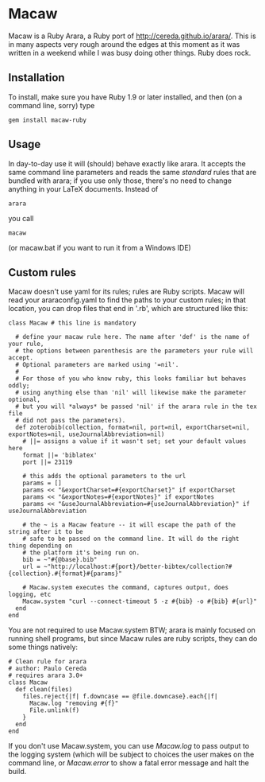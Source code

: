 # Macaw

Macaw is a Ruby Arara, a Ruby port of http://cereda.github.io/arara/. This is in many aspects very rough around the
edges at this moment as it was written in a weekend while I was busy doing other things. Ruby does rock.

## Installation

To install, make sure you have Ruby 1.9 or later installed, and then (on a command line, sorry) type

    gem install macaw-ruby

## Usage

In day-to-day use it will (should) behave exactly like arara. It accepts the same command line parameters and reads the
same *standard* rules that are bundled with arara; if you use only those, there's no need to change anything in your
LaTeX documents. Instead of

    arara

you call

    macaw

(or macaw.bat if you want to run it from a Windows IDE)

## Custom rules

Macaw doesn't use yaml for its rules; rules are Ruby scripts. Macaw will read your araraconfig.yaml to find the paths to
your custom rules; in that location, you can drop files that end in '.rb', which are structured like this:

    class Macaw # this line is mandatory

      # define your macaw rule here. The name after 'def' is the name of your rule,
      # the options between parenthesis are the parameters your rule will accept.
      # Optional parameters are marked using '=nil'.
      #
      # For those of you who know ruby, this looks familiar but behaves oddly;
      # using anything else than 'nil' will likewise make the parameter optional,
      # but you will *always* be passed 'nil' if the arara rule in the tex file
      # did not pass the parameters).
      def zoterobib(collection, format=nil, port=nil, exportCharset=nil, exportNotes=nil, useJournalAbbreviation=nil)
        # ||= assigns a value if it wasn't set; set your default values here
        format ||= 'biblatex'
        port ||= 23119

        # this adds the optional parameters to the url
        params = []
        params << "&exportCharset=#{exportCharset}" if exportCharset
        params << "&exportNotes=#{exportNotes}" if exportNotes
        params << "&useJournalAbbreviation=#{useJournalAbbreviation}" if useJournalAbbreviation

        # the ~ is a Macaw feature -- it will escape the path of the string after it to be
        # safe to be passed on the command line. It will do the right thing depending on
        # the platform it's being run on.
        bib = ~"#{@base}.bib"
        url = ~"http://localhost:#{port}/better-bibtex/collection?#{collection}.#{format}#{params}"

        # Macaw.system executes the command, captures output, does logging, etc
        Macaw.system "curl --connect-timeout 5 -z #{bib} -o #{bib} #{url}"
      end
    end

You are not required to use Macaw.system BTW; arara is mainly focused on running shell programs, but since Macaw rules
are ruby scripts, they can do some things natively:

    # Clean rule for arara
    # author: Paulo Cereda
    # requires arara 3.0+
    class Macaw
      def clean(files)
        files.reject{|f| f.downcase == @file.downcase}.each{|f|
          Macaw.log "removing #{f}"
          File.unlink(f)
        }
      end
    end

If you don't use Macaw.system, you can use *Macaw.log* to pass output to the logging system (which will be subject to
choices the user makes on the command line, or *Macaw.error* to show a fatal error message and halt the build.

